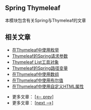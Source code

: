 ## Spring Thymeleaf

本模块包含有关Spring与Thymeleaf的文章

## 相关文章

+ [在Thymeleaf中使用枚举](docs/在Thymeleaf中使用枚举.md)
+ [Thymeleaf的Spring请求参数](docs/Thymeleaf的Spring请求参数.md)
+ [Thymeleaf List工具对象](docs/Thymeleaf-List工具对象.md)
+ [Thymeleaf的Spring路径变量](docs/Thymeleaf的Spring路径变量.md)
+ [在Thymeleaf中使用数组](docs/在Thymeleaf中使用数组.md)
+ [在Thymeleaf中使用布尔值](docs/在Thymeleaf中使用布尔值.md)
+ [在Thymeleaf中使用自定义HTML属性](docs/在Thymeleaf中使用自定义HTML属性.md)

- 更多文章： [[<-- prev]](../spring-thymeleaf-1/README.md)
- 更多文章： [[next -->]](../spring-thymeleaf-3/README.md)